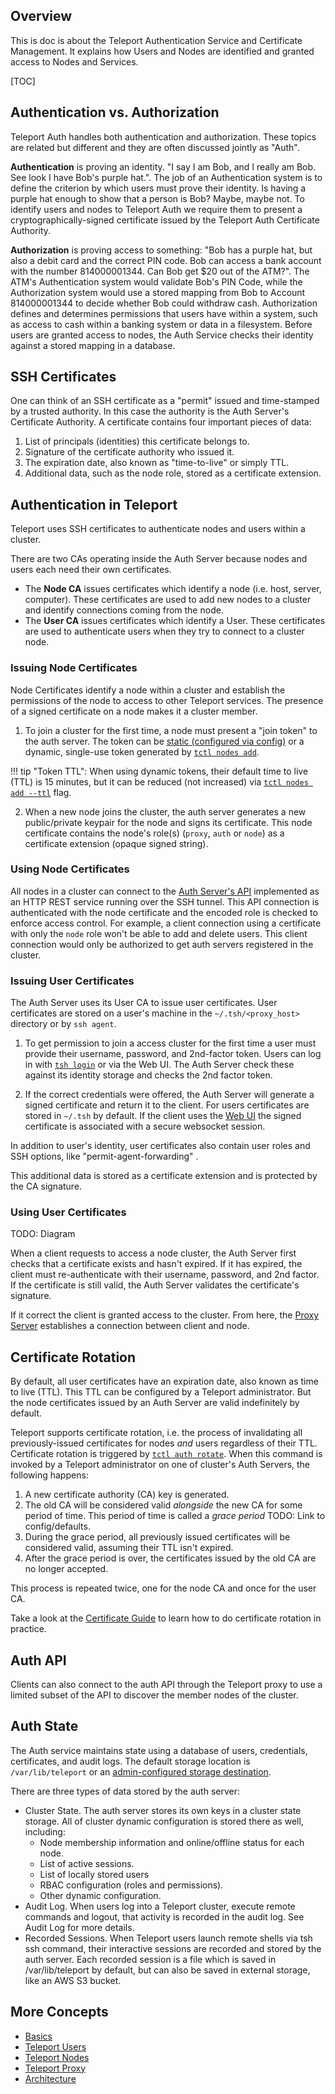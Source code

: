 ## Overview

This is doc is about the Teleport Authentication Service and Certificate Management. It explains how Users and Nodes are identified and granted access to Nodes and Services.

[TOC]

## Authentication vs. Authorization

Teleport Auth handles both authentication and authorization. These topics are related but different and they are often discussed jointly as "Auth".

**Authentication** is proving an identity. "I say I am Bob, and I really am Bob. See look I have Bob's purple hat.". The job of an Authentication system is to define the criterion by which users must prove their identity. Is having a purple hat enough to show that a person is Bob? Maybe, maybe not. To identify users and nodes to Teleport Auth we require them to present a cryptographically-signed certificate issued by the Teleport Auth Certificate Authority.

**Authorization** is proving access to something: "Bob has a purple hat, but also a debit card and the correct PIN code. Bob can access a bank account with the number 814000001344. Can Bob get $20 out of the ATM?". The ATM's Authentication system would validate Bob's PIN Code, while the Authorization system would use a stored mapping from Bob to Account 814000001344 to decide whether Bob could withdraw cash. Authorization defines and determines permissions that users have within a system, such as access to cash within a banking system or data in a filesystem. Before users are granted access to nodes, the Auth Service checks their identity against a stored mapping in a database.

<!--TODO: Diagram-->

## SSH Certificates

One can think of an SSH certificate as a "permit" issued and time-stamped by a trusted authority. In this case the authority is the Auth Server's Certificate Authority. A certificate contains four important pieces of data:

1. List of principals (identities) this certificate belongs to.
2. Signature of the certificate authority who issued it.
3. The expiration date, also known as "time-to-live" or simply TTL.
4. Additional data, such as the node role, stored as a certificate extension.

## Authentication in Teleport

Teleport uses SSH certificates to authenticate nodes and users within a cluster.

There are two CAs operating inside the Auth Server because nodes and users each need their own certificates. <!--TODO: Explain this more-->

* The **Node CA** issues certificates which identify a node (i.e. host, server, computer). These certificates are used to add new nodes to a cluster and identify connections coming from the node.
* The **User CA** issues certificates which identify a User. These certificates are used to authenticate users when they try to connect to a cluster node.

### Issuing Node Certificates

Node Certificates identify a node within a cluster and establish the permissions of the node to access to other Teleport services. The presence of a signed certificate on a node makes it a cluster member.

<!--TODO Diagram of cluster join in the vein of others system graphics-->

1. To join a cluster for the first time, a node must present a "join token" to the auth server. The token can be [static (configured via config)](../configuration) or a dynamic, single-use token generated by [`tctl nodes add`](../cli-docs/#tctl-nodes-add).

!!! tip "Token TTL":
    When using dynamic tokens, their default time to live (TTL) is 15 minutes, but it can be reduced (not increased) via [`tctl nodes add --ttl`](../cli-doocs/#tctl-nodes-add) flag.

2. When a new node joins the cluster, the auth server generates a new public/private keypair for the node and signs its certificate. This node certificate contains the node's role(s) (`proxy`, `auth` or `node`) as a certificate extension (opaque signed string).

### Using Node Certificates

All nodes in a cluster can connect to the [Auth Server's API](#auth-api-server) <!--Docs about this--> implemented as an HTTP REST service running over the SSH tunnel. This API connection is authenticated with the node certificate and the encoded role is checked to enforce access control. For example, a client connection using a certificate with only the `node` role won't be able to add and delete users. This client connection would only be authorized to get auth servers registered in the cluster.

### Issuing User Certificates

The Auth Server uses its User CA to issue user certificates. User certificates are stored on a user's machine in the `~/.tsh/<proxy_host>` directory or by `ssh agent`.

1. To get permission to join a access cluster for the first time a user must provide their username, password, and 2nd-factor token. Users can log in with [`tsh login`](../cli-docs/#tsh-login) or via the Web UI. The Auth Server check these against its identity storage and checks the 2nd factor token.

2. If the correct credentials were offered, the Auth Server will generate a signed certificate and return it to the client. For users certificates are stored in `~/.tsh` by default. If the client uses the [Web UI](./proxy/#web-ui-to-ssh) the signed certificate is associated with a secure websocket session.

In addition to user's identity, user certificates also contain user roles and SSH options, like "permit-agent-forwarding" <!--TODO: link to config/set options here-->.

This additional data is stored as a certificate extension and is protected by the CA signature.

### Using User Certificates

TODO: Diagram

When a client requests to access a node cluster, the Auth Server first checks that a certificate exists and hasn't expired. If it has expired, the client must re-authenticate with their username, password, and 2nd factor. If the certificate is still valid, the Auth Server validates the certificate's signature.

If it correct the client is granted access to the cluster. From here, the [Proxy Server](./proxy/#connecting-to-a-node) establishes a connection between client and node.

## Certificate Rotation

By default, all user certificates have an expiration date, also known as time to live (TTL). This TTL can be configured by a Teleport administrator. But the node certificates issued by an Auth Server are valid indefinitely by default.

Teleport supports certificate rotation, i.e. the process of invalidating all previously-issued certificates for nodes _and_ users regardless of their TTL. Certificate rotation is triggered by [`tctl auth rotate`](../cli-docs/#tctl-auth). When this command is invoked by a Teleport administrator on one of cluster's Auth Servers, the following happens:

1. A new certificate authority (CA) key is generated.
2. The old CA will be considered valid _alongside_ the new CA for some period of time. This period of time is called a _grace period_ TODO: Link to config/defaults.
3. During the grace period, all previously issued certificates will be considered valid, assuming their TTL isn't expired.
4. After the grace period is over, the certificates issued by the old CA are no longer accepted.

This process is repeated twice, one for the node CA and once for the user CA.

Take a look at the [Certificate Guide](../guides/certificate-rotation) to learn how to do certificate rotation in practice.

## Auth API

 <!--TODO-->

Clients can also connect to the auth API through the Teleport proxy to use a limited subset of the API to discover the member nodes of the cluster.

## Auth State

The Auth service maintains state using a database of users, credentials, certificates, and audit logs. The default storage location is `/var/lib/teleport` or an [admin-configured storage destination](../configuration#storage).

There are three types of data stored by the auth server:

* Cluster State. The auth server stores its own keys in a cluster state storage. All of cluster dynamic configuration is stored there as well, including:
    * Node membership information and online/offline status for each node.
    * List of active sessions.
    * List of locally stored users
    * RBAC configuration (roles and permissions).
    * Other dynamic configuration.
* Audit Log. When users log into a Teleport cluster, execute remote commands and logout, that activity is recorded in the audit log. See Audit Log for more details.
* Recorded Sessions. When Teleport users launch remote shells via tsh ssh command, their interactive sessions are recorded and stored by the auth server. Each recorded session is a file which is saved in /var/lib/teleport by default, but can also be saved in external storage, like an AWS S3 bucket.


## More Concepts

* [Basics](./basics)
* [Teleport Users](./users)
* [Teleport Nodes](./nodes)
* [Teleport Proxy](./proxy)
* [Architecture](./architecture)